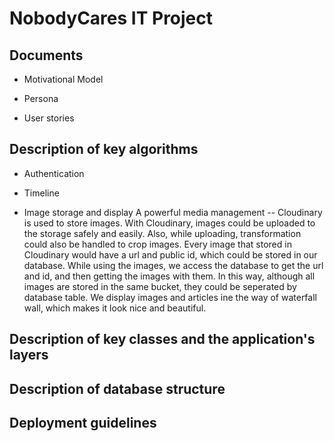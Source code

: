 # NobodyCares IT Project 

## Documents
- Motivational Model


- Persona


- User stories

## Description of key algorithms
- Authentication 


- Timeline


- Image storage and display
A powerful media management -- Cloudinary is used to store images. With Cloudinary, images could be uploaded to the storage safely and easily. Also, while uploading, transformation could also be handled to crop images. Every image that stored in Cloudinary would have a url and public id, which could be stored in our database. While using the images, we access the database to get the url and id, and then getting the images with them. In this way, although all images are stored in the same bucket, they could be seperated by database table. 
We display images and articles ine the way of waterfall wall, which makes it look nice and beautiful. 

## Description of key classes and the application's layers 



## Description of database structure



## Deployment guidelines 

